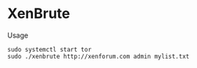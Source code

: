 # XenBrute

Usage

    sudo systemctl start tor
    sudo ./xenbrute http://xenforum.com admin mylist.txt
